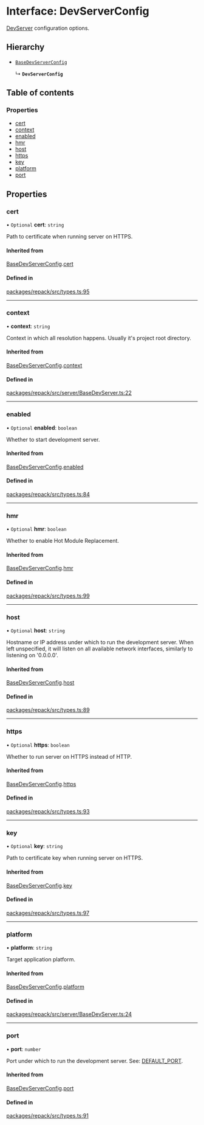 # Interface: DevServerConfig

[DevServer](../classes/DevServer.md) configuration options.

## Hierarchy

- [`BaseDevServerConfig`](./BaseDevServerConfig.md)

  ↳ **`DevServerConfig`**

## Table of contents

### Properties

- [cert](./DevServerConfig.md#cert)
- [context](./DevServerConfig.md#context)
- [enabled](./DevServerConfig.md#enabled)
- [hmr](./DevServerConfig.md#hmr)
- [host](./DevServerConfig.md#host)
- [https](./DevServerConfig.md#https)
- [key](./DevServerConfig.md#key)
- [platform](./DevServerConfig.md#platform)
- [port](./DevServerConfig.md#port)

## Properties

### cert

• `Optional` **cert**: `string`

Path to certificate when running server on HTTPS.

#### Inherited from

[BaseDevServerConfig](./BaseDevServerConfig.md).[cert](./BaseDevServerConfig.md#cert)

#### Defined in

[packages/repack/src/types.ts:95](https://github.com/callstack/repack/blob/a78f6b9/packages/repack/src/types.ts#L95)

___

### context

• **context**: `string`

Context in which all resolution happens. Usually it's project root directory.

#### Inherited from

[BaseDevServerConfig](./BaseDevServerConfig.md).[context](./BaseDevServerConfig.md#context)

#### Defined in

[packages/repack/src/server/BaseDevServer.ts:22](https://github.com/callstack/repack/blob/a78f6b9/packages/repack/src/server/BaseDevServer.ts#L22)

___

### enabled

• `Optional` **enabled**: `boolean`

Whether to start development server.

#### Inherited from

[BaseDevServerConfig](./BaseDevServerConfig.md).[enabled](./BaseDevServerConfig.md#enabled)

#### Defined in

[packages/repack/src/types.ts:84](https://github.com/callstack/repack/blob/a78f6b9/packages/repack/src/types.ts#L84)

___

### hmr

• `Optional` **hmr**: `boolean`

Whether to enable Hot Module Replacement.

#### Inherited from

[BaseDevServerConfig](./BaseDevServerConfig.md).[hmr](./BaseDevServerConfig.md#hmr)

#### Defined in

[packages/repack/src/types.ts:99](https://github.com/callstack/repack/blob/a78f6b9/packages/repack/src/types.ts#L99)

___

### host

• `Optional` **host**: `string`

Hostname or IP address under which to run the development server.
When left unspecified, it will listen on all available network interfaces, similarly to listening on '0.0.0.0'.

#### Inherited from

[BaseDevServerConfig](./BaseDevServerConfig.md).[host](./BaseDevServerConfig.md#host)

#### Defined in

[packages/repack/src/types.ts:89](https://github.com/callstack/repack/blob/a78f6b9/packages/repack/src/types.ts#L89)

___

### https

• `Optional` **https**: `boolean`

Whether to run server on HTTPS instead of HTTP.

#### Inherited from

[BaseDevServerConfig](./BaseDevServerConfig.md).[https](./BaseDevServerConfig.md#https)

#### Defined in

[packages/repack/src/types.ts:93](https://github.com/callstack/repack/blob/a78f6b9/packages/repack/src/types.ts#L93)

___

### key

• `Optional` **key**: `string`

Path to certificate key when running server on HTTPS.

#### Inherited from

[BaseDevServerConfig](./BaseDevServerConfig.md).[key](./BaseDevServerConfig.md#key)

#### Defined in

[packages/repack/src/types.ts:97](https://github.com/callstack/repack/blob/a78f6b9/packages/repack/src/types.ts#L97)

___

### platform

• **platform**: `string`

Target application platform.

#### Inherited from

[BaseDevServerConfig](./BaseDevServerConfig.md).[platform](./BaseDevServerConfig.md#platform)

#### Defined in

[packages/repack/src/server/BaseDevServer.ts:24](https://github.com/callstack/repack/blob/a78f6b9/packages/repack/src/server/BaseDevServer.ts#L24)

___

### port

• **port**: `number`

Port under which to run the development server. See: [DEFAULT_PORT](../variables/DEFAULT_PORT.md).

#### Inherited from

[BaseDevServerConfig](./BaseDevServerConfig.md).[port](./BaseDevServerConfig.md#port)

#### Defined in

[packages/repack/src/types.ts:91](https://github.com/callstack/repack/blob/a78f6b9/packages/repack/src/types.ts#L91)

